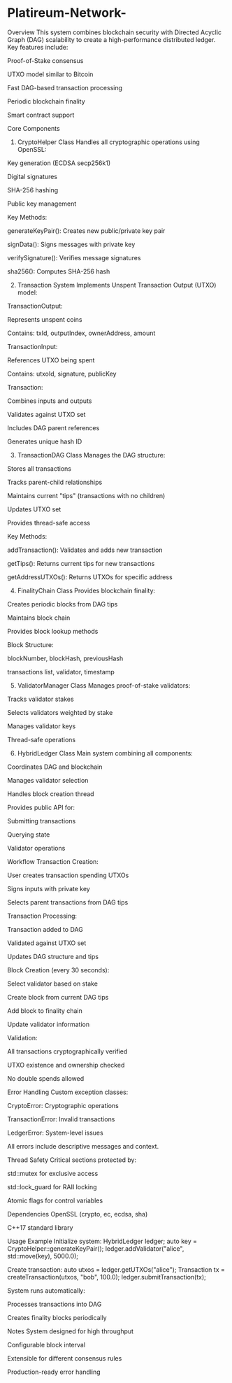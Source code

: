 # Platireum-Network-
Overview
This system combines blockchain security with Directed Acyclic Graph (DAG) scalability to create a high-performance distributed ledger. Key features include:

Proof-of-Stake consensus

UTXO model similar to Bitcoin

Fast DAG-based transaction processing

Periodic blockchain finality

Smart contract support

Core Components
1. CryptoHelper Class
Handles all cryptographic operations using OpenSSL:

Key generation (ECDSA secp256k1)

Digital signatures

SHA-256 hashing

Public key management

Key Methods:

generateKeyPair(): Creates new public/private key pair

signData(): Signs messages with private key

verifySignature(): Verifies message signatures

sha256(): Computes SHA-256 hash

2. Transaction System
Implements Unspent Transaction Output (UTXO) model:

TransactionOutput:

Represents unspent coins

Contains: txId, outputIndex, ownerAddress, amount

TransactionInput:

References UTXO being spent

Contains: utxoId, signature, publicKey

Transaction:

Combines inputs and outputs

Validates against UTXO set

Includes DAG parent references

Generates unique hash ID

3. TransactionDAG Class
Manages the DAG structure:

Stores all transactions

Tracks parent-child relationships

Maintains current "tips" (transactions with no children)

Updates UTXO set

Provides thread-safe access

Key Methods:

addTransaction(): Validates and adds new transaction

getTips(): Returns current tips for new transactions

getAddressUTXOs(): Returns UTXOs for specific address

4. FinalityChain Class
Provides blockchain finality:

Creates periodic blocks from DAG tips

Maintains block chain

Provides block lookup methods

Block Structure:

blockNumber, blockHash, previousHash

transactions list, validator, timestamp

5. ValidatorManager Class
Manages proof-of-stake validators:

Tracks validator stakes

Selects validators weighted by stake

Manages validator keys

Thread-safe operations

6. HybridLedger Class
Main system combining all components:

Coordinates DAG and blockchain

Manages validator selection

Handles block creation thread

Provides public API for:

Submitting transactions

Querying state

Validator operations

Workflow
Transaction Creation:

User creates transaction spending UTXOs

Signs inputs with private key

Selects parent transactions from DAG tips

Transaction Processing:

Transaction added to DAG

Validated against UTXO set

Updates DAG structure and tips

Block Creation (every 30 seconds):

Select validator based on stake

Create block from current DAG tips

Add block to finality chain

Update validator information

Validation:

All transactions cryptographically verified

UTXO existence and ownership checked

No double spends allowed

Error Handling
Custom exception classes:

CryptoError: Cryptographic operations

TransactionError: Invalid transactions

LedgerError: System-level issues

All errors include descriptive messages and context.

Thread Safety
Critical sections protected by:

std::mutex for exclusive access

std::lock_guard for RAII locking

Atomic flags for control variables

Dependencies
OpenSSL (crypto, ec, ecdsa, sha)

C++17 standard library

Usage Example
Initialize system:
HybridLedger ledger;
auto key = CryptoHelper::generateKeyPair();
ledger.addValidator("alice", std::move(key), 5000.0);

Create transaction:
auto utxos = ledger.getUTXOs("alice");
Transaction tx = createTransaction(utxos, "bob", 100.0);
ledger.submitTransaction(tx);

System runs automatically:

Processes transactions into DAG

Creates finality blocks periodically

Notes
System designed for high throughput

Configurable block interval

Extensible for different consensus rules

Production-ready error handling
